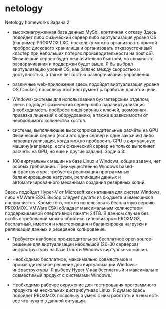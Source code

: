 # netology
Netology homeworks
Задача 2:

- высоконагруженная база данных MySql, критичная к отказу
  Здесь подойдет либо физический сервер либо виртуализация уровня OS (например PROXMOX LXC, поскольку можно организовать прямой   проброс дискового хранилища и организовать отказоусточивый кластер при небольших потерях производительности на host oS).
  Физический сервер будет незначительно быстрей, но сложность разворачивания и поддержки будет выше.
  Я бы выбрал виртуализацию уровня OS, как баланс между скоростью и доступностью, а также легкостью разворачивания управления.
  
- различные web-приложения
  здесь подойдет виртуализация уровня OS (Docker) поскольку этот инструмент разработан для этой цели.
  
- Windows-системы для использования бухгалтерским отделом;
  здесь подойдет физический сервер либо паравиртуализация (необходимость проброса лицензионных ключей, возможная привязка
  лицензий к оборудованию, а также в зависимости от необходимого количества хостов.

- системы, выполняющие высокопроизводительные расчёты на GPU
  Физический сервер (если это один сервер и один заказчик) либо паравиртуализация, когда можно пробросить GPU в виртуальную    машину(например, если физический сервер не только выполняет расчеты на GPU, но еще и другие задачи).
Задача 3:

- 100 виртуальных машин на базе Linux и Windows, общие задачи, нет особых требований. Преимущественно Windows based-инфраструктура, требуется реализация программных балансировщиков нагрузки, репликации данных и автоматизированного механизма создания резервных копий.
  
Здесь подойдет Hyper-V от Microsoft как нативная для систем Windows, либо VMWare ESXi. Выбор следует делать из бюджета и 
имеющихся специалистов. Кроме того, можно использовать бесплатную версию PROXMOX.  VMWare ESXi обладает максимальным количеством поддерживаемой оперативной памяти 24TB.
В данном случае без особых требований можно обойтись гипервизором PROXMOX, бесплатный, имеется и кластеризация и балансировка нагрузки и репликация данных и резервное копирование.

- Требуется наиболее производительное бесплатное open source-решение для виртуализации небольшой (20-30 серверов) инфраструктуры на базе Linux и Windows виртуальных машин.

- Необходимо бесплатное, максимально совместимое и производительное решение для виртуализации Windows-инфраструктуры.
  Я выберу Hyper V как бесплатный и максимально совместимый продукт с системами Windows.

- Необходимо рабочее окружение для тестирования программного продукта на нескольких дистрибутивах Linux.
Я думаю здесь подойдет PROXMOX поскольку я умею с ним работать и в нем есть все что нужно в данной ситуации.

  
